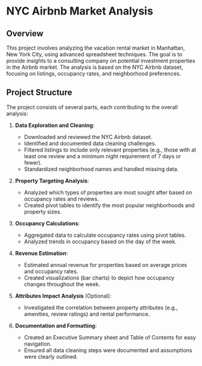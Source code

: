 # NYC Airbnb Market Analysis

## Overview
This project involves analyzing the vacation rental market in Manhattan, New York City, using advanced spreadsheet techniques. The goal is to provide insights to a consulting company on potential investment properties in the Airbnb market. The analysis is based on the NYC Airbnb dataset, focusing on listings, occupancy rates, and neighborhood preferences.

## Project Structure
The project consists of several parts, each contributing to the overall analysis:

1. **Data Exploration and Cleaning**:
   - Downloaded and reviewed the NYC Airbnb dataset.
   - Identified and documented data cleaning challenges.
   - Filtered listings to include only relevant properties (e.g., those with at least one review and a minimum night requirement of 7 days or fewer).
   - Standardized neighborhood names and handled missing data.

2. **Property Targeting Analysis**:
   - Analyzed which types of properties are most sought after based on occupancy rates and reviews.
   - Created pivot tables to identify the most popular neighborhoods and property sizes.

3. **Occupancy Calculations**:
   - Aggregated data to calculate occupancy rates using pivot tables.
   - Analyzed trends in occupancy based on the day of the week.

4. **Revenue Estimation**:
   - Estimated annual revenue for properties based on average prices and occupancy rates.
   - Created visualizations (bar charts) to depict how occupancy changes throughout the week.

5. **Attributes Impact Analysis** (Optional):
   - Investigated the correlation between property attributes (e.g., amenities, review ratings) and rental performance.

6. **Documentation and Formatting**:
   - Created an Executive Summary sheet and Table of Contents for easy navigation.
   - Ensured all data cleaning steps were documented and assumptions were clearly outlined.
